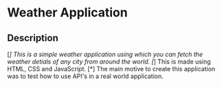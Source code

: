 # Weather Application

## Description
[*] This is a simple weather application using which you can fetch the weather detials of any city from around the world.
[*] This is made using HTML, CSS and JavaScript.
[*] The main motive to create this application was to test how to use API's in a real world application.